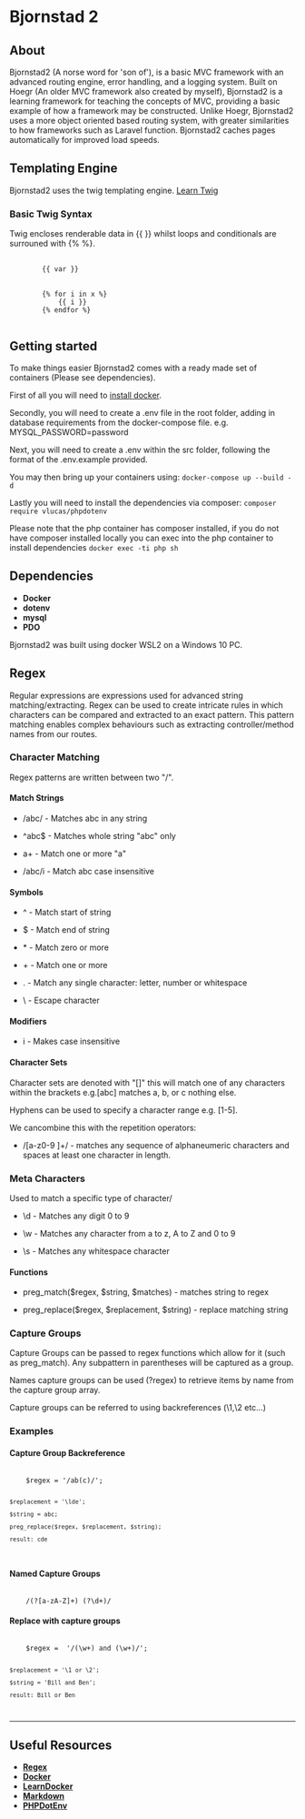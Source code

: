 # Bjornstad 2

## About

Bjornstad2 (A norse word for 'son of'), is a basic MVC framework with an advanced routing engine, error handling, and a logging system.
Built on Hoegr (An older MVC framework also created by myself), Bjornstad2 is a learning framework for teaching the concepts of MVC, providing a basic
example of how a framework may be constructed. Unlike Hoegr, Bjornstad2 uses a more object oriented based routing system, with greater similarities to how frameworks such as Laravel function. Bjornstad2 caches pages automatically for improved load speeds.

## Templating Engine

Bjornstad2 uses the twig templating engine. [Learn Twig](https://twig.symfony.com/doc/3.x/api.html)

### Basic Twig Syntax

Twig encloses renderable data in {{ }} whilst loops and conditionals are surrouned with {% %}.
<pre>
    <code>
        {{ var }}
    </code>
    <code>
        {% for i in x %} 
            {{ i }}
        {% endfor %}
    </code>
</pre>

## Getting started

To make things easier Bjornstad2 comes with a ready made set of containers (Please see dependencies).

First of all you will need to [install docker](https://docs.docker.com/get-docker/). 

Secondly, you will need to create a .env file in the root folder, adding in database requirements from the docker-compose file.
e.g. MYSQL_PASSWORD=password

Next, you will need to create a .env within the src folder, following the format of the .env.example provided.

You may then bring up your containers using: `docker-compose up --build -d`

Lastly you will need to install the dependencies via composer: `composer require vlucas/phpdotenv`

Please note that the php container has composer installed, if you do not have composer installed locally you can
exec into the php container to install dependencies `docker exec -ti php sh`

## Dependencies

- **Docker**
- **dotenv**
- **mysql**
- **PDO**

Bjornstad2 was built using docker WSL2 on a Windows 10 PC. 

## Regex

Regular expressions are expressions used for advanced string matching/extracting. Regex can be used to create intricate rules in which characters can be compared and extracted to an exact pattern. This pattern matching enables complex behaviours such as extracting controller/method names from our routes.
### Character Matching

Regex patterns are written between two "/".
#### Match Strings
- /abc/ - Matches abc in any string

- ^abc$ - Matches whole string "abc" only

- a+ - Match one or more "a"

- /abc/i - Match abc case insensitive

#### Symbols
- ^ - Match start of string

- $ - Match end of string

- \* - Match zero or more

- \+ \- Match one or more

- \. - Match any single character: letter, number or whitespace

- \ - Escape character

#### Modifiers

- i - Makes case insensitive

#### Character Sets

Character sets are denoted with "[]" this will match one
of any characters within the brackets e.g.[abc] matches a, b, or c nothing else.

Hyphens can be used to specify a character range e.g. [1-5].

We cancombine this with the repetition operators:

- /[a-z0-9 ]+/ - matches any sequence of alphaneumeric
characters and spaces at least one character in length.

### Meta Characters
Used to match a specific type of character/

- \d - Matches any digit 0 to 9

- \w - Matches any character from a to z, A to Z and 0 to 9

- \s - Matches any whitespace character

#### Functions

- preg_match($regex, $string, $matches) - matches string to regex

- preg_replace($regex, $replacement, $string) - replace matching string

### Capture Groups

Capture Groups can be passed to regex functions which allow for it (such as preg_match). Any subpattern in parentheses will be captured as a group.

Names capture groups can be used (?<name>regex) to retrieve items by name from the capture group array.

Capture groups can be referred to using backreferences (\1,\2 etc...)

### Examples

#### Capture Group Backreference

<code>
    $regex = '/ab(c)/';

    $replacement = '\lde';

    $string = abc;

    preg_replace($regex, $replacement, $string);

    result: cde
</code>

#### Named Capture Groups

<code>
    /(?<month>[a-zA-Z]+) (?<year>\d+)/
</code>


#### Replace with capture groups

<code>
    $regex =  '/(\w+) and (\w+)/';

    $replacement = '\1 or \2';

    $string = 'Bill and Ben';

    result: Bill or Ben
</code>

---

## Useful Resources

- **[Regex](https://www.phpliveregex.com/)** 
- **[Docker](https://www.docker.com/get-started)**
- **[LearnDocker](https://www.docker.com/play-with-docker)**
- **[Markdown](https://github.com/adam-p/markdown-here/wiki/Markdown-Cheatsheet)**
- **[PHPDotEnv](https://github.com/vlucas/phpdotenv)**
